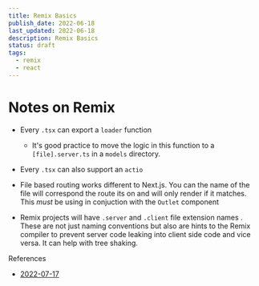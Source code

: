 ```yaml
---
title: Remix Basics
publish_date: 2022-06-18
last_updated: 2022-06-18
description: Remix Basics
status: draft
tags:
  - remix
  - react
---
```


# Notes on Remix


- Every `.tsx` can export a `loader` function
	- It's good practice to move the logic in this function to a `[file].server.ts`  in a `models` directory.

- Every `.tsx` can also support an `actio`


- File based routing works different to Next.js. You can the name of the file will correspond the route its on and will only render if it matches. This _must_ be using in conjuction with the `Outlet` component

- Remix projects will have `.server` and `.client` file extension names . These are not just naming conventions but also are hints to the Remix compiler to prevent server code leaking into client side code and vice versa. It can help with tree shaking.


References
- [2022-07-17](fleeting-notes/2022-07-17.md)
